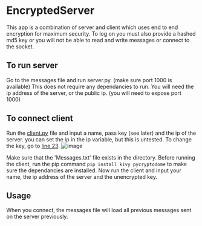 # EncryptedServer
This app is a combination of server and client which uses end to end encryption for maximum security.
To log on you must also provide a hashed md5 key or you will not be able to read and write messages or connect to the socket.
## To run server
Go to the messages file and run server.py. (make sure port 1000 is available)
This does not require any dependancies to run.
You will need the ip address of the server, or the public ip.
(you will need to expose port 1000)
## To connect client
Run the [client.py](https://github.com/IlhamIbrahimli/EncryptedServer/blob/main/client.py)
file and input a name, pass key (see later) and the ip of the server.
you can set the ip in the ip variable, but this is untested.
To change the key, go to 
[line 23](https://github.com/IlhamIbrahimli/EncryptedServer/blob/main/Server/server.py).
![image](https://user-images.githubusercontent.com/78649705/232284204-b45e8bc0-3a60-4d58-a034-4649d173e70f.png)

Make sure that the 'Messages.txt' file exists in the directory.
Before running the client, run the pip command `pip install kivy pycryptodome`
to make sure the dependancies are installed.
Now run the client and input your name, the ip address of the server and the unencrypted key.
## Usage
When you connect, the messages file will load all previous messages sent on the server previously.
